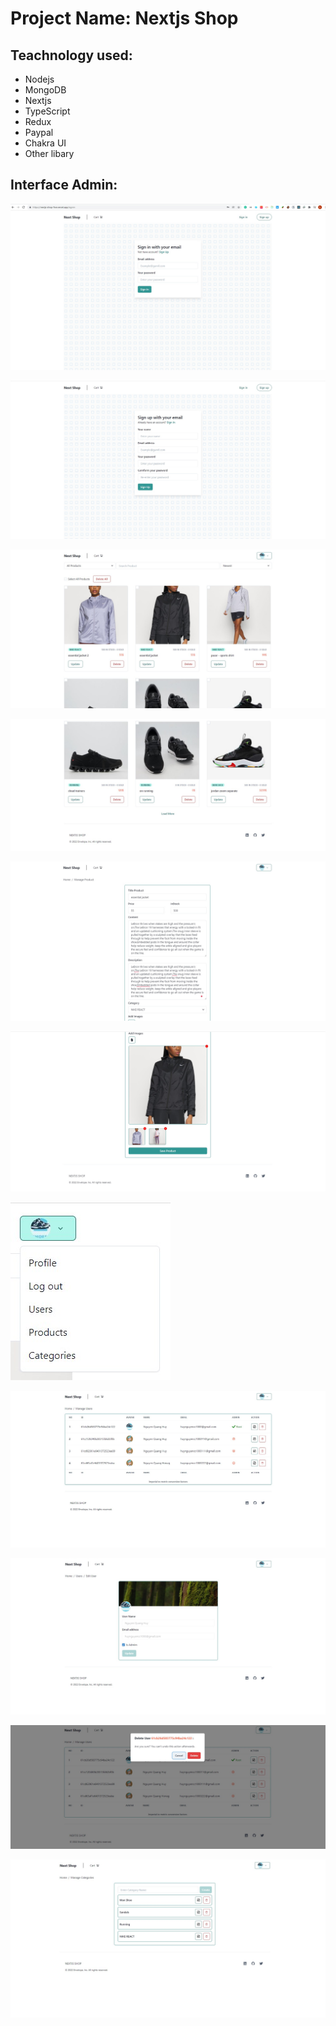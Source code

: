 # Project Name: Nextjs Shop
## Teachnology used:
- Nodejs
- MongoDB
- Nextjs
- TypeScript
- Redux
- Paypal
- Chakra UI
- Other libary
## Interface Admin:

![Interface Admin](https://raw.githubusercontent.com/cuanh1612/NEXTJS_SHOP/main/InterfaceAdmin/Screenshot%202022-01-03%20135316.jpg)

![Interface Admin](https://raw.githubusercontent.com/cuanh1612/NEXTJS_SHOP/main/InterfaceAdmin/Screenshot%202022-01-03%20135344.jpg)

![Interface Admin](https://raw.githubusercontent.com/cuanh1612/NEXTJS_SHOP/main/InterfaceAdmin/Screenshot%202022-01-03%20135422.jpg)

![Interface Admin](https://github.com/cuanh1612/NEXTJS_SHOP/blob/main/InterfaceAdmin/Screenshot%202022-01-03%20135439.jpg?raw=true)

![Interface Admin](https://github.com/cuanh1612/NEXTJS_SHOP/blob/main/InterfaceAdmin/Screenshot%202022-01-03%20135524.jpg?raw=true)

![Interface Admin](https://github.com/cuanh1612/NEXTJS_SHOP/blob/main/InterfaceAdmin/Screenshot%202022-01-03%20135544.jpg?raw=true)

![Interface Admin](https://github.com/cuanh1612/NEXTJS_SHOP/blob/main/InterfaceAdmin/Screenshot%202022-01-03%20135634.jpg?raw=true)

![Interface Admin](https://github.com/cuanh1612/NEXTJS_SHOP/blob/main/InterfaceAdmin/Screenshot%202022-01-03%20140101.jpg?raw=true)

![Interface Admin](https://github.com/cuanh1612/NEXTJS_SHOP/blob/main/InterfaceAdmin/Screenshot%202022-01-03%20140136.jpg?raw=true)

![Interface Admin](https://github.com/cuanh1612/NEXTJS_SHOP/blob/main/InterfaceAdmin/Screenshot%202022-01-03%20140152.jpg?raw=true)

![Interface Admin](https://github.com/cuanh1612/NEXTJS_SHOP/blob/main/InterfaceAdmin/Screenshot%202022-01-03%20140232.jpg?raw=true)





